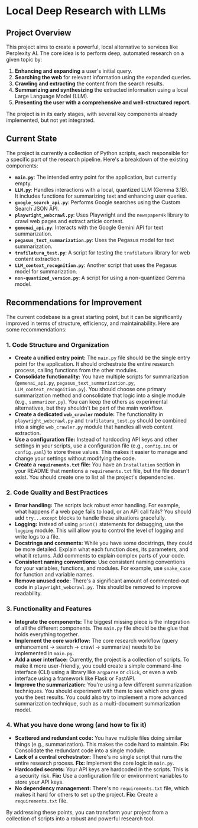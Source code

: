 # Local Deep Research with LLMs

## Project Overview

This project aims to create a powerful, local alternative to services like Perplexity AI. The core idea is to perform deep, automated research on a given topic by:

1.  **Enhancing and expanding** a user's initial query.
2.  **Searching the web** for relevant information using the expanded queries.
3.  **Crawling and extracting** the content from the search results.
4.  **Summarizing and synthesizing** the extracted information using a local Large Language Model (LLM).
5.  **Presenting the user with a comprehensive and well-structured report.**

The project is in its early stages, with several key components already implemented, but not yet integrated.

## Current State

The project is currently a collection of Python scripts, each responsible for a specific part of the research pipeline. Here's a breakdown of the existing components:

*   **`main.py`**: The intended entry point for the application, but currently empty.
*   **`LLM.py`**:  Handles interactions with a local, quantized LLM (Gemma 3.1B). It includes functions for summarizing text and enhancing user queries.
*   **`google_search_api.py`**:  Performs Google searches using the Custom Search JSON API.
*   **`playwright_webcrawl.py`**:  Uses Playwright and the `newspaper4k` library to crawl web pages and extract article content.
*   **`gemenai_api.py`**: Interacts with the Google Gemini API for text summarization.
*   **`pegasus_text_summarization.py`**:  Uses the Pegasus model for text summarization.
*   **`trafilatura_test.py`**:  A script for testing the `trafilatura` library for web content extraction.
*   **`LLM_context_recognition.py`**:  Another script that uses the Pegasus model for summarization.
*   **`non-quantized_version.py`**: A script for using a non-quantized Gemma model.

## Recommendations for Improvement

The current codebase is a great starting point, but it can be significantly improved in terms of structure, efficiency, and maintainability. Here are some recommendations:

### 1.  **Code Structure and Organization**

*   **Create a unified entry point:** The `main.py` file should be the single entry point for the application. It should orchestrate the entire research process, calling functions from the other modules.
*   **Consolidate functionality:** You have multiple scripts for summarization (`gemenai_api.py`, `pegasus_text_summarization.py`, `LLM_context_recognition.py`). You should choose one primary summarization method and consolidate that logic into a single module (e.g., `summarizer.py`). You can keep the others as experimental alternatives, but they shouldn't be part of the main workflow.
*   **Create a dedicated `web_crawler` module:** The functionality in `playwright_webcrawl.py` and `trafilatura_test.py` should be combined into a single `web_crawler.py` module that handles all web content extraction.
*   **Use a configuration file:** Instead of hardcoding API keys and other settings in your scripts, use a configuration file (e.g., `config.ini` or `config.yaml`) to store these values. This makes it easier to manage and change your settings without modifying the code.
*   **Create a `requirements.txt` file:** You have an `Installation` section in your README that mentions a `requirements.txt` file, but the file doesn't exist. You should create one to list all the project's dependencies.

### 2.  **Code Quality and Best Practices**

*   **Error handling:** The scripts lack robust error handling. For example, what happens if a web page fails to load, or an API call fails? You should add `try...except` blocks to handle these situations gracefully.
*   **Logging:** Instead of using `print()` statements for debugging, use the `logging` module. This will allow you to control the level of logging and write logs to a file.
*   **Docstrings and comments:** While you have some docstrings, they could be more detailed. Explain what each function does, its parameters, and what it returns. Add comments to explain complex parts of your code.
*   **Consistent naming conventions:** Use consistent naming conventions for your variables, functions, and modules. For example, use `snake_case` for function and variable names.
*   **Remove unused code:** There's a significant amount of commented-out code in `playwright_webcrawl.py`. This should be removed to improve readability.

### 3.  **Functionality and Features**

*   **Integrate the components:** The biggest missing piece is the integration of all the different components. The `main.py` file should be the glue that holds everything together.
*   **Implement the core workflow:** The core research workflow (query enhancement -> search -> crawl -> summarize) needs to be implemented in `main.py`.
*   **Add a user interface:** Currently, the project is a collection of scripts. To make it more user-friendly, you could create a simple command-line interface (CLI) using a library like `argparse` or `click`, or even a web interface using a framework like Flask or FastAPI.
*   **Improve the summarization:** You're using a few different summarization techniques. You should experiment with them to see which one gives you the best results. You could also try to implement a more advanced summarization technique, such as a multi-document summarization model.

### 4.  **What you have done wrong (and how to fix it)**

*   **Scattered and redundant code:** You have multiple files doing similar things (e.g., summarization). This makes the code hard to maintain. **Fix:** Consolidate the redundant code into a single module.
*   **Lack of a central orchestrator:** There's no single script that runs the entire research process. **Fix:** Implement the core logic in `main.py`.
*   **Hardcoded secrets:** Your API keys are hardcoded in the scripts. This is a security risk. **Fix:** Use a configuration file or environment variables to store your API keys.
*   **No dependency management:** There's no `requirements.txt` file, which makes it hard for others to set up the project. **Fix:** Create a `requirements.txt` file.

By addressing these points, you can transform your project from a collection of scripts into a robust and powerful research tool.